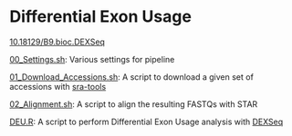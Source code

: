 # Differential Exon Usage

[10.18129/B9.bioc.DEXSeq](https://doi.org/doi:10.18129/B9.bioc.DEXSeq)



[00_Settings.sh](./00_Settings.sh): Various settings for pipeline

[01_Download_Accessions.sh](./01_Download_Accessions.sh): A script to download a given set of accessions with [sra-tools](https://github.com/ncbi/sra-tools)

[02_Alignment.sh](./02_Alignment.sh): A script to align the resulting FASTQs with STAR

[DEU.R](./DEU.R): A script to perform Differential Exon Usage analysis with [DEXSeq](https://doi.org/doi:10.18129/B9.bioc.DEXSeq)
